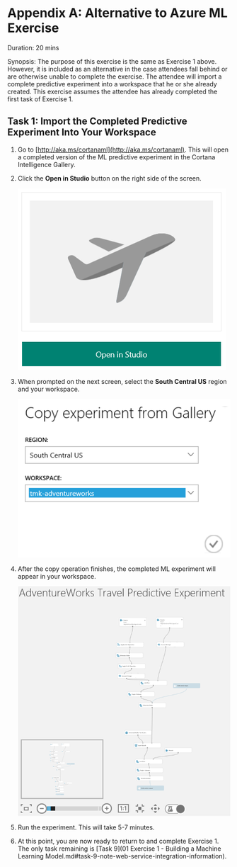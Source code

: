 # Appendix A: Alternative to Azure ML Exercise

Duration: 20 mins

Synopsis: The purpose of this exercise is the same as Exercise 1 above. However, it is included as an alternative in the case attendees fall behind or are otherwise unable to complete the exercise. The attendee will import a complete predictive experiment into a workspace that he or she already created. This exercise assumes the attendee has already completed the first task of Exercise 1.

## Task 1: Import the Completed Predictive Experiment Into Your Workspace

1. Go to [http://aka.ms/cortanaml](http://aka.ms/cortanaml). This will open a completed version of the ML predictive experiment in the Cortana Intelligence Gallery.
2. Click the **Open in Studio** button on the right side of the screen.

    ![Screenshot](images/import_the_completed_predictive_experiment_into_your_workspace_0.png)
1. When prompted on the next screen, select the **South Central US** region and your workspace.

    ![Screenshot](images/import_the_completed_predictive_experiment_into_your_workspace_1.png)
1. After the copy operation finishes, the completed ML experiment will appear in your workspace.

    ![Screenshot](images/import_the_completed_predictive_experiment_into_your_workspace_2.png)
1. Run the experiment. This will take 5-7 minutes.
1. At this point, you are now ready to return to and complete Exercise 1. The only task remaining is [Task 9](01 Exercise 1 - Building a Machine Learning Model.md#task-9-note-web-service-integration-information).
